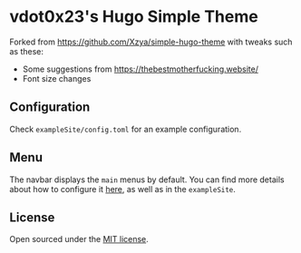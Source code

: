 # vdot0x23's Hugo Simple Theme

Forked from https://github.com/Xzya/simple-hugo-theme with tweaks such as these:
- Some suggestions from https://thebestmotherfucking.website/
- Font size changes


## Configuration

Check `exampleSite/config.toml` for an example configuration.

## Menu

The navbar displays the `main` menus by default. You can find more details about how to configure it [here](https://gohugo.io/templates/menu-templates/), as well as in the `exampleSite`.

## License

Open sourced under the [MIT license](./LICENSE.md).
